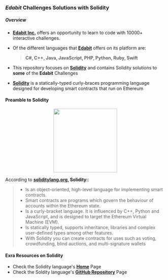 ### *Edabit* Challenges Solutions with Solidity
##### Overview
- **[Edabit Inc.](https://edabit.com/)** offers an opportunity to learn to code with 10000+ interactive challenges.
- Of the different languages that **[Edabit](https://edabit.com)** offers on its platform are:

     > **C#, C++, Java, JavaScript, PHP, Python, Ruby, Swift**
- This repository focuses on **[Solidity]()** and contains Solidity solutions to **some** of the **Edabit** Challenges
- **[Solidity](https://soliditylang.org/)** is a statically-typed curly-braces programming language designed for developing smart contracts that run on Ethereum

#### Preamble to Solidity
<div align="center">

[<img width=200 height=200 src="https://user-images.githubusercontent.com/77758884/156876700-2967a25d-56e2-4664-a9e6-53f88503f517.png">](https://docs.soliditylang.org/en/v0.8.12/)

  </div>

According to **[soliditylang.org](), Solidity:**:
> - Is an object-oriented, high-level language for implementing smart contracts.
> - Smart contracts are programs which govern the behaviour of accounts within the Ethereum state.
> - Is a curly-bracket language. It is influenced by C++, Python and JavaScript, and is designed to target the Ethereum Virtual Machine (EVM).
> - Is statically typed, supports inheritance, libraries and complex user-defined types among other features.
> - With Solidity you can create contracts for uses such as voting, crowdfunding, blind auctions, and multi-signature wallets
#### Exra Resources on Solidity
- Check the Solidity language's **[Home](https://docs.soliditylang.org/en/v0.8.12/)** Page
- Check the Soldity language's **[GitHub Repository](https://github.com/ethereum/solidity/blob/v0.8.12/docs/index.rst)** Page
